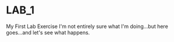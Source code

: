 # LAB_1
My First Lab Exercise
I'm not entirely sure what I'm doing...but here goes...and let's see what happens.
